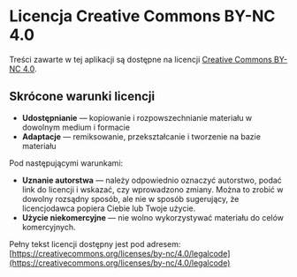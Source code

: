 # Licencja Creative Commons BY-NC 4.0

Treści zawarte w tej aplikacji są dostępne na licencji [Creative Commons BY-NC 4.0](https://creativecommons.org/licenses/by-nc/4.0/).

## Skrócone warunki licencji

- **Udostępnianie** — kopiowanie i rozpowszechnianie materiału w dowolnym medium i formacie
- **Adaptacje** — remiksowanie, przekształcanie i tworzenie na bazie materiału

Pod następującymi warunkami:

- **Uznanie autorstwa** — należy odpowiednio oznaczyć autorstwo, podać link do licencji i wskazać, czy wprowadzono zmiany. Można to zrobić w dowolny rozsądny sposób, ale nie w sposób sugerujący, że licencjodawca popiera Ciebie lub Twoje użycie.
- **Użycie niekomercyjne** — nie wolno wykorzystywać materiału do celów komercyjnych.

Pełny tekst licencji dostępny jest pod adresem: [https://creativecommons.org/licenses/by-nc/4.0/legalcode](https://creativecommons.org/licenses/by-nc/4.0/legalcode)

